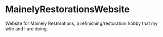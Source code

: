 # MainelyRestorationsWebsite
Website for Mainely Restorations, a refinishing/restoration hobby that my wife and I are doing.
